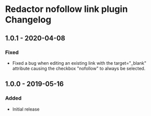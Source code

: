 # Redactor nofollow link plugin Changelog

## 1.0.1 - 2020-04-08
### Fixed
- Fixed a bug when editing an existing link with the target="_blank" attribute causing the checkbox "nofollow" to always be selected.

## 1.0.0 - 2019-05-16
### Added
- Initial release
